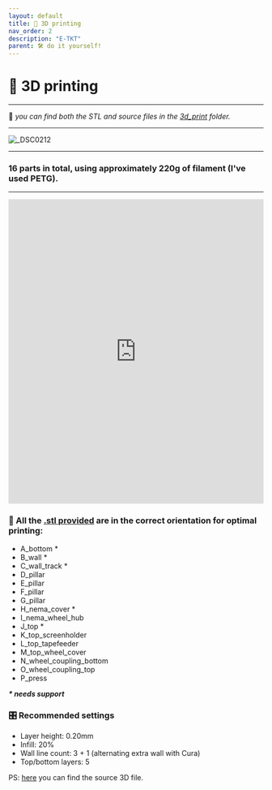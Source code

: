 ```yaml
---
layout: default
title: 🧵 3D printing
nav_order: 2
description: "E-TKT"
parent: 🛠️ do it yourself!
---
```


# 🧵 **3D printing**

----

💬 *you can find both the STL and source files in the [3d_print](https://github.com/andreisperid/E-TKT/tree/main/_3dprint) folder.*

----

![_DSC0212](https://user-images.githubusercontent.com/15098003/196302362-738ec4d5-cadd-48fd-a7eb-d347f0b573ca.jpg)

----


### 16 parts in total, using approximately 220g of filament (I've used PETG).


----

<div class="sketchfab-embed-wrapper"> 
 <iframe title="E-TKT: 3D printing" width="100%" height="600px" frameborder="0" allowfullscreen mozallowfullscreen="true" webkitallowfullscreen="true" allow="autoplay; fullscreen; xr-spatial-tracking" xr-spatial-tracking execution-while-out-of-viewport execution-while-not-rendered web-share src="https://sketchfab.com/models/af2f40abf97d477f9c3f3be6128178a7/embed?autostart=1"> </iframe> 
</div>

### 📐 All the [.stl provided](https://github.com/andreisperid/E-TKT/tree/main/_3dprint/stl) are in the correct orientation for optimal printing:

- A_bottom \*
- B_wall \*
- C_wall_track \*
- D_pillar
- E_pillar
- F_pillar
- G_pillar
- H_nema_cover \*
- I_nema_wheel_hub
- J_top \*
- K_top_screenholder
- L_top_tapefeeder
- M_top_wheel_cover
- N_wheel_coupling_bottom
- O_wheel_coupling_top
- P_press
 
***\* needs support***
 

### 🎛️ Recommended settings
- Layer height: 0.20mm
- Infill: 20%
- Wall line count: 3 + 1 (alternating extra wall with Cura)
- Top/bottom layers: 5

PS: [here](https://github.com/andreisperid/E-TKT/tree/main/_3dprint/source) you can find the source 3D file.

